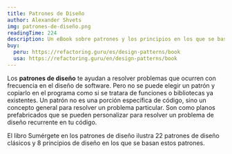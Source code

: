 ```yaml
---
title: Patrones de Diseño
author: Alexander Shvets 
img: patrones-de-diseño.png
readingTime: 224
description: Un eBook sobre patrones y los principios en los que se basan.
buy:
  peru: https://refactoring.guru/es/design-patterns/book
  usa: https://refactoring.guru/en/design-patterns/book
---
```

Los **patrones de diseño** te ayudan a resolver problemas que ocurren con frecuencia en el diseño de software. Pero no se puede elegir un patrón y copiarlo en el programa como si se tratara de funciones o bibliotecas ya existentes. Un patrón no es una porción específica de código, sino un concepto general para resolver un problema particular. Son como planos prefabricados que se pueden personalizar para resolver un problema de diseño recurrente en tu código.

El libro Sumérgete en los patrones de diseño ilustra 22 patrones de diseño clásicos y 8 principios de diseño en los que se basan estos patrones.